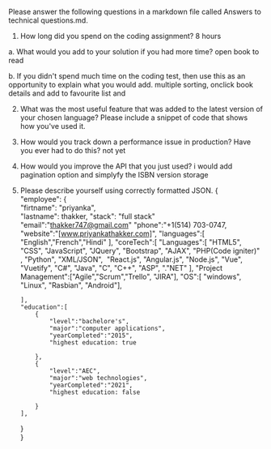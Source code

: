 Please answer the following questions in a markdown file called Answers to technical questions.md.
1.	How long did you spend on the coding assignment? 
 8 hours

a.	What would you add to your solution if you had more time?
     open book to read

b.	If you didn't spend much time on the coding test, then use this as an opportunity to explain what you would add.
    multiple sorting, onclick book details and add to favourite list and


2.	What was the most useful feature that was added to the latest version of your chosen language? Please include a snippet of code that shows how you've used it.

3.	How would you track down a performance issue in production? Have you ever had to do this?
    not yet

4.	How would you improve the API that you just used?
    i would add pagination option and simplyfy the ISBN version storage
5.	Please describe yourself using correctly formatted JSON.
    {  
    "employee": {  
        "firtname":       "priyanka",   
        "lastname":      thakker,
        "stack": "full stack"
        "email":"thakker747@gmail.com"
        "phone":"+1(514) 703-0747,
        "website":"[www.priyankathakker.com]",
        "languages":[
            "English","French","Hindi"
        ], 
        "coreTech":[
            "Languages":[
                "HTML5", "CSS", "JavaScript", "JQuery", "Bootstrap", "AJAX", "PHP(Code igniter)" , "Python", "XML/JSON",  "React.js", "Angular.js", "Node.js", "Vue", "Vuetify", "C#", "Java", "C", "C++", "ASP", "."NET"
            ],
            "Project Management":["Agile","Scrum","Trello", "JIRA"],
            "OS":[ "windows", "Linux", "Rasbian", "Android"],


        ],  
        "education":[
            {
                "level":"bachelore's",
                "major":"computer applications",
                "yearCompleted":"2015",
                "highest education: true

            },
            {
                "level":"AEC",
                "major":"web technologies",
                "yearCompleted":"2021",
                "highest education: false

            }
        ],
        
    }  
}  


